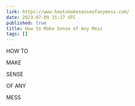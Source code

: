 ```yaml
---
link: https://www.howtomakesenseofanymess.com/
date: 2023-07-09 15:27 UTC
published: true
title: How to Make Sense of Any Mess
tags: []
---
```


HOW
TO

MAKE

SENSE

OF ANY

MESS
